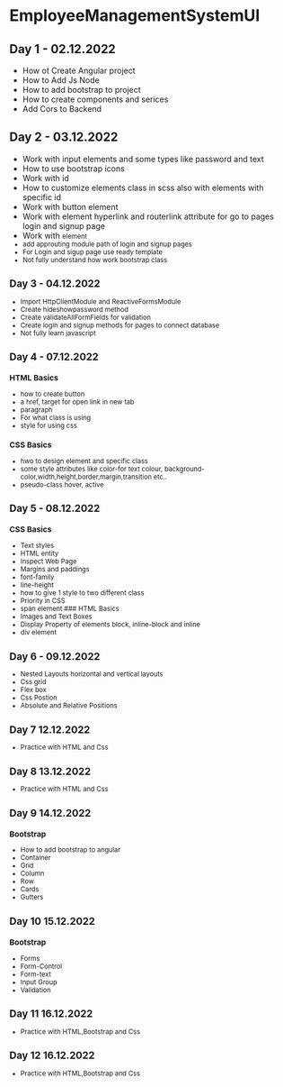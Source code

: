 # EmployeeManagementSystemUI

## Day 1 - 02.12.2022
* How ot Create Angular project
* How to Add Js Node
* How to add bootstrap to project
* How to create components and serices 
* Add Cors to Backend

## Day 2 - 03.12.2022
* Work with input elements and some types like password and text
* How to use bootstrap icons
* Work with id 
* How to customize elements class in scss also with elements with specific id
* Work with button element
* Work with <a> element hyperlink and routerlink attribute for go to pages login and signup page
* Work with <small>element
* add approuting module path of login and signup pages
* For Login and sigup page use ready template
* Not fully understand how work bootstrap class
  
 ## Day 3 - 04.12.2022
 * Import HttpClientModule and ReactiveFormsModule
 * Create hideshowpassword method
 * Create validateAllFormFields for validation
 * Create login and signup methods for pages to connect database
 * Not fully learn javascript
 
 ## Day 4 - 07.12.2022
 ### HTML Basics
  * how to create button
  * a href, target for open link in new tab
  * paragraph
  * For what class is using 
  * style for using css
  ### CSS Basics
  * hwo to design element and specific class
  * some style attributes like color-for text colour, background-color,width,height,border,margin,transition etc..
  * pseudo-class hover, active
  
  ## Day 5 - 08.12.2022
   ### CSS Basics
   * Text styles
   * HTML entity
   * Inspect Web Page
   * Margins and paddings
   * font-family
   * line-height
   * how to give 1 style to two different class
   * Priority in CSS
   * span element
    ### HTML Basics
   * Images and Text Boxes
   * Display Property of elements block, inline-block and inline
   * div element
  
  ## Day 6 - 09.12.2022
  * Nested Layouts horizontal and vertical layouts
  * Css grid
  * Flex box
  * Css Postion
  * Absolute and Relative Positions
  
  ## Day 7 12.12.2022
  * Practice with HTML and Css
  
  ## Day 8 13.12.2022
  * Practice with HTML and Css
  
  ## Day 9 14.12.2022
  ### Bootstrap
  * How to add bootstrap to angular
  * Container
  * Grid
  * Column 
  * Row
  * Cards
  * Gutters
  
  ## Day 10 15.12.2022
  ### Bootstrap
  * Forms
  * Form-Control
  * Form-text
  * Input Group
  * Validation
  
  ## Day 11 16.12.2022
  * Practice with HTML,Bootstrap and Css
  
  ## Day 12 16.12.2022
  * Practice with HTML,Bootstrap and Css
  
  
  
  
  
  
  
  
  
 
